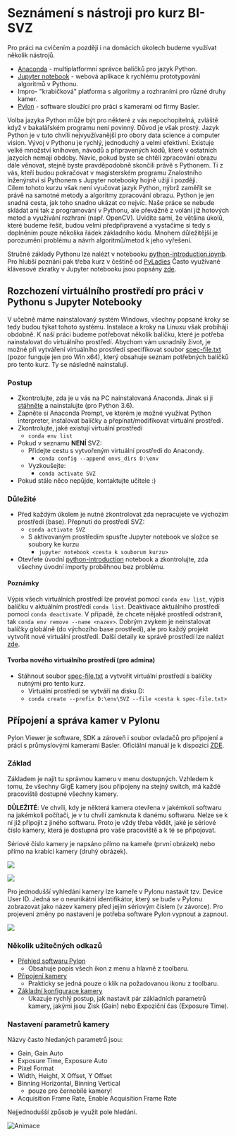 # Seznámení s nástroji pro kurz BI-SVZ
Pro práci na cvičením a později i na domácích úkolech budeme využívat několik nástrojů. 
* [Anaconda](https://www.anaconda.com/) - multiplatformní správce balíčků pro jazyk Python.
* [Jupyter notebook](http://jupyter.org/) - webová aplikace k rychlému prototypování algoritmů v Pythonu.
* Impro- "krabičková" platforma s algoritmy a rozhraními pro různé druhy kamer.
* [Pylon](https://www.baslerweb.com/en/products/software/basler-pylon-camera-software-suite/) - software sloužící pro práci s kamerami od firmy Basler. 
  
Volba jazyka Python může být pro některé z vás nepochopitelná, zvláště když v bakalářském programu není povinný. Důvod je však prostý. Jazyk Python je v tuto chvíli nejvyužívanější pro obory data science a computer vision. Vývoj v Pythonu je rychlý, jednoduchý a velmi efektivní. Existuje velké množství knihoven, návodů a připravených kódů, které v ostatních jazycích nemají obdoby. Navíc, pokud byste se chtěli zpracování obrazu dále věnovat, stejně byste pravděpodobně skončili právě s Pythonem. Ti z vás, kteří budou pokračovat v magisterském programu Znalostního inženýrství si Pythonem s Jupyter notebooky hojně užijí i později.
​    
Cílem tohoto kurzu však není vyučovat jazyk Python, nýbrž zaměřit se právě na samotné metody a algoritmy zpracování obrazu. Python je jen snadná cesta, jak toho snadno ukázat co nejvíc. Naše práce se nebude skládat ani tak z programování v Pythonu, ale převážně z volání již hotových metod a využívání rozhraní (např. OpenCV). Uvidíte sami, že většina úkolů, které budeme řešit, budou velmi předpřipravené a vystačíme si tedy s doplněním pouze několika řádek základního kódu. Mnohem důležitější je porozumění problému a návrh algoritmů/metod k jeho vyřešení.

Stručné základy Pythonu lze nalézt v notebooku [python-introduction.ipynb](python-introduction.ipynb). Pro hlubší poznání pak třeba kurz v češtině od [PyLadies](https://naucse.python.cz/course/pyladies/)
Často využívané klávesové zkratky v Jupyter notebooku jsou popsány [zde](../jupyter-notebook-cheat-sheet.pdf).


## Rozchození virtuálního prostředí pro práci v Pythonu s Jupyter Notebooky

V učebně máme nainstalovaný systém Windows, všechny popsané kroky se tedy budou týkat tohoto systému. Instalace a kroky na Linuxu však probíhájí obdobně. 
K naší práci budeme potřebovat několik balíčku, které je potřeba nainstalovat do virtuálního prostředí. Abychom vám usnadnily život, je možné při vytváření virtuálního prostředí specifikovat soubor [spec-file.txt](spec-file.txt) (pozor funguje jen pro Win x64), který obsahuje seznam potřebných balíčků pro tento kurz. Ty se následně nainstalují. 

### Postup
* Zkontrolujte, zda je u vás na PC nainstalovaná Anaconda. Jinak si ji [stáhněte](https://www.anaconda.com/download)  a nainstalujte (pro Python 3.6).
* Zapněte si Anaconda Prompt, ve kterém je možné využívat Python interpreter, instalovat balíčky a přepínat/modifikovat virtuální prostředí.
* Zkontrolujte, jaké existují virtuální prostředí 
  * `conda env list`
* Pokud v seznamu **NENÍ** SVZ:
  * Přidejte cestu s vytvořeným virtuální prostředí do Anacondy. 
    - `conda config --append envs_dirs D:\env`
  * Vyzkoušejte:
    * `conda activate SVZ`
* Pokud stále něco nepůjde, kontaktujte učitele :)

### Důležité

* Před každým úkolem je nutné zkontrolovat zda nepracujete ve výchozím prostředí (base). Přepnutí do prostředí SVZ:
  * `conda activate SVZ`
  * S aktivovaným prostředím spusťte Jupyter notebook ve složce se soubory ke kurzu
  	* `jupyter notebook <cesta k souborum kurzu>` 
* Otevřete úvodní [python-introduction](python-introduction.ipynb) notebook a zkontrolujte, zda všechny úvodní importy proběhnou bez problému.

#### Poznámky

Výpis všech virtuálních prostředí lze provést pomocí `conda env list`, výpis balíčku v aktuálním prostředí `conda list`. Deaktivace aktuálního prostředí pomocí `conda deactivate`.  V případě, že chcete nějaké prostředí odstranit, tak `conda env remove --name <nazev>`. Dobrým zvykem je neinstalovat balíčky globálně (do výchozího base prostředí), ale pro každý projekt vytvořit nové virtuální prostředí. Další detaily ke správě prostředí lze nalézt [zde](https://conda.io/docs/user-guide/tasks/manage-environments.html).

#### Tvorba nového virtuálního prostředí (pro admina) 

- Stáhnout soubor [spec-file.txt](spec-file.txt) a vytvořit virtuální prostředí s balíčky nutnými pro tento kurz. 
  - Virtuální prostředí se vytváří na disku D:
  - `conda create --prefix D:\env\SVZ --file <cesta k spec-file.txt>`



## Přípojení a správa kamer v Pylonu 
Pylon Viewer je software, SDK a zároveň i soubor ovladačů pro připojení a práci s průmyslovými kamerami Basler. Oficiální manuál je k dispozici [ZDE](https://docs.baslerweb.com/#t=en%2Fpylon_camera_software_suite.htm%23bc-1&rhtocid=_3_0). 

### Základ
Základem je najít tu správnou kameru v menu dostupných. Vzhledem k tomu, že všechny GigE kamery jsou připojeny na stejný switch, má každé pracoviště dostupné všechny kamery. 

**DŮLEŽITÉ**: Ve chvíli, kdy je některá kamera otevřena v jakémkoli softwaru na jakémkoli počítači, je v tu chvíli zamknuta k danému softwaru. Nelze se k ní již připojit z jiného softwaru. Proto je vždy třeba vědět, jaké je sériové číslo kamery, která je dostupná pro vaše pracoviště a k té se připojovat.

Sériové číslo kamery je napsáno přímo na kameře (první obrázek) nebo přímo na krabici kamery (druhý obrázek).

![](images/kam_SN.png "")

![](images/krab_SN.png "")



Pro jednodušší vyhledání kamery lze kameře v Pylonu nastavit tzv. Device User ID. Jedná se o neunikátní identifikátor, který se bude v Pylonu zobrazovat jako název kamery před jejím sériovým číslem (v závorce). Pro projevení změny po nastavení je potřeba software Pylon vypnout a zapnout.

![](images/device_user_id.png)

### Několik užitečných odkazů
- [Přehled softwaru Pylon](https://docs.baslerweb.com/#t=en%2Foverview_of_the_pylon_viewer.htm%23bc-1&rhtocid=_3_0_0_0)
  - Obsahuje popis všech ikon z menu a hlavně z toolbaru.
- [Připojení kamery](https://docs.baslerweb.com/#t=en%2Fopening_and_closing_a_camera.htm)
  - Prakticky se jedná pouze o klik na požadovanou ikonu z toolbaru.
- [Základní konfigurace kamery](https://docs.baslerweb.com/#t=en%2Fconfiguring_a_camera.htm)
  - Ukazuje rychlý postup, jak nastavit pár základních parametrů kamery, jakými jsou Zisk (Gain) nebo Expoziční čas (Exposure Time).

### Nastavení parametrů kamery
Názvy často hledaných parametrů jsou:

- Gain, Gain Auto
- Exposure Time, Exposure Auto
- Pixel Format
- Width, Height, X Offset, Y Offset
- Binning Horizontal, Binning Vertical
  - pouze pro černobílé kamery!
- Acquisition Frame Rate, Enable Acquisition Frame Rate



Nejjednodušší způsob je využít pole hledání. 

![Animace](images/animation_setting_parameters.gif)
